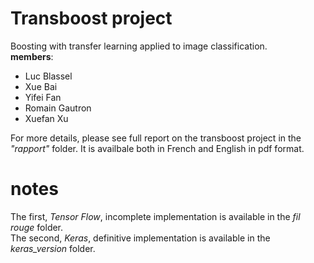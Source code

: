 # Transboost project
Boosting with transfer learning applied to image classification.  
__members__:  
- Luc Blassel
- Xue Bai
- Yifei Fan
- Romain Gautron
- Xuefan Xu

For more details, please see full report on the transboost project in the _"rapport"_ folder. It is availbale both in French and English in pdf format.

# notes
The first, _Tensor Flow_, incomplete implementation is available in the _fil rouge_ folder.   
The second, _Keras_, definitive implementation is available in the _keras\_version_ folder.
